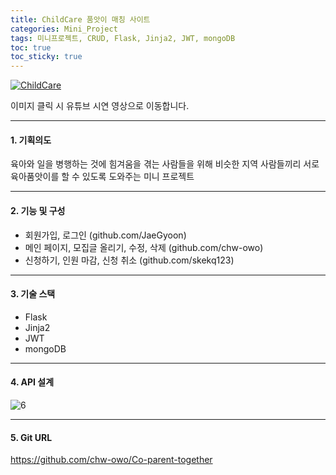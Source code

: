 ```yaml
---
title: ChildCare 품앗이 매칭 사이트
categories: Mini_Project
tags: 미니프로젝트, CRUD, Flask, Jinja2, JWT, mongoDB
toc: true
toc_sticky: true
---
```


[![ChildCare](https://user-images.githubusercontent.com/96677719/149271865-e6e5d7e5-b8ef-4ad1-8428-b52c5c5f65f7.png)](https://youtu.be/aFWosYimem0) 

 

이미지 클릭 시 유튜브 시연 영상으로 이동합니다.

______________________

#### 1. 기획의도

육아와 일을 병행하는 것에 힘겨움을 겪는 사람들을 위해 비슷한 지역 사람들끼리 서로 육아품앗이를 할 수 있도록 도와주는 미니 프로젝트

______________

#### 2. 기능 및 구성
  + 회원가입, 로그인 (github.com/JaeGyoon)
  + 메인 페이지, 모집글 올리기, 수정, 삭제 (github.com/chw-owo)
  + 신청하기, 인원 마감, 신청 취소 (github.com/skekq123)

_____________

#### 3. 기술 스택
  + Flask
  + Jinja2
  + JWT
  + mongoDB

________________

#### 4. API 설계

![6](https://user-images.githubusercontent.com/45589210/148733888-caa9f58e-0713-4784-bd79-d35f824abb6f.jpg)

______________________

#### 5. Git URL

https://github.com/chw-owo/Co-parent-together

